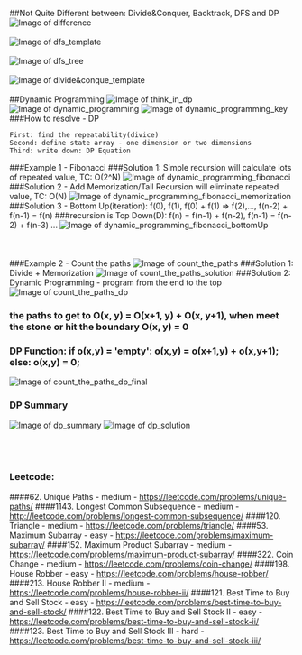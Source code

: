 ##Not Quite Different between: Divide&Conquer, Backtrack, DFS and DP
![Image of difference](imgs/difference.jpg)<br></br>
![Image of dfs_template](imgs/dfs_template.jpg)<br></br>
![Image of dfs_tree](imgs/dfs_tree.jpg)<br></br>
![Image of divide&conque_template](imgs/divide&conque_template.jpg)<br></br>
##Dynamic Programming
![Image of think_in_dp](imgs/think_in_dp.jpg)
![Image of dynamic_programming](imgs/dynamic_programming.jpg)
![Image of dynamic_programming_key](imgs/dynamic_programming_key.jpg)
###How to resolve - DP
```
First: find the repeatability(divice)
Second: define state array - one dimension or two dimensions
Third: write down: DP Equation
```
###Example 1 - Fibonacci
###Solution 1: Simple recursion will calculate lots of repeated value, TC: O(2^N)
![Image of dynamic_programming_fibonacci](imgs/dynamic_programming_fibonacci.jpg)
###Solution 2 - Add Memorization/Tail Recursion will eliminate repeated value, TC: O(N)
![Image of dynamic_programming_fibonacci_memorization](imgs/dynamic_programming_fibonacci_memorization.jpg)
###Solution 3 - Bottom Up(iteration): f(0), f(1), f(0) + f(1) => f(2),..., f(n-2) + f(n-1) = f(n) 
###recursion is Top Down(D): f(n) = f(n-1) + f(n-2), f(n-1) = f(n-2) + f(n-3) ...
![Image of dynamic_programming_fibonacci_bottomUp](imgs/dynamic_programming_fibonacci_bottomUp.jpg)
<br></br>
<br></br>
###Example 2 - Count the paths
![Image of count_the_paths](imgs/count_the_paths.jpg)
###Solution 1: Divide + Memorization
![Image of count_the_paths_solution](imgs/count_the_paths_solution.jpg)
###Solution 2: Dynamic Programming - program from the end to the top
![Image of count_the_paths_dp](imgs/count_the_paths_dp.jpg)
### the paths to get to O(x, y) = O(x+1, y) + O(x, y+1), when meet the stone or hit the boundary O(x, y) = 0
### DP Function: if o(x,y) = 'empty': o(x,y) = o(x+1,y) + o(x,y+1); else: o(x,y) = 0;
![Image of count_the_paths_dp_final](imgs/count_the_paths_dp_final.jpg)
### DP Summary
![Image of dp_summary](imgs/dp_summary.jpg)
![Image of dp_solution](imgs/dp_solution.jpg)
<br></br>
<br></br>
### Leetcode:
####62. Unique Paths - medium - https://leetcode.com/problems/unique-paths/
####1143. Longest Common Subsequence - medium - http://leetcode.com/problems/longest-common-subsequence/
####120. Triangle - medium - https://leetcode.com/problems/triangle/
####53. Maximum Subarray - easy - https://leetcode.com/problems/maximum-subarray/
####152. Maximum Product Subarray - medium - https://leetcode.com/problems/maximum-product-subarray/
####322. Coin Change - medium - https://leetcode.com/problems/coin-change/
####198. House Robber - easy - https://leetcode.com/problems/house-robber/
####213. House Robber II - medium - https://leetcode.com/problems/house-robber-ii/
####121. Best Time to Buy and Sell Stock - easy - https://leetcode.com/problems/best-time-to-buy-and-sell-stock/
####122. Best Time to Buy and Sell Stock II - easy - https://leetcode.com/problems/best-time-to-buy-and-sell-stock-ii/
####123. Best Time to Buy and Sell Stock III - hard - https://leetcode.com/problems/best-time-to-buy-and-sell-stock-iii/